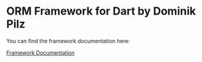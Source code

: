 # ORM Framework for Dart by Dominik Pilz

You can find the framework documentation here:

[Framework Documentation](orm-framework/README.md)
